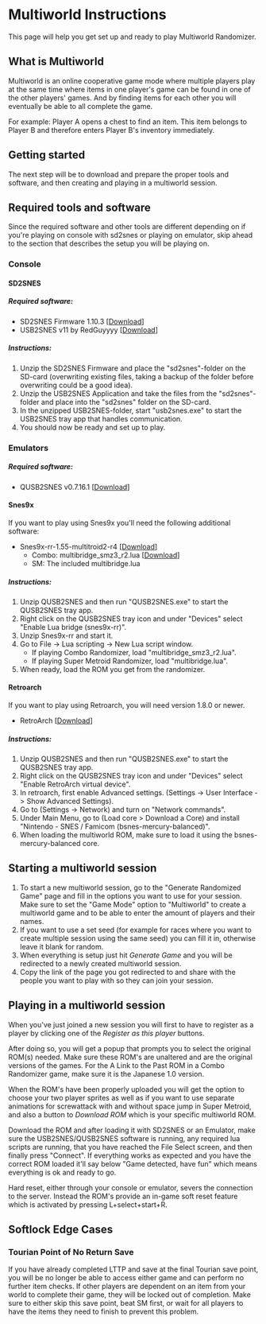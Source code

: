 # Multiworld Instructions

This page will help you get set up and ready to play Multiworld Randomizer.

## What is Multiworld

Multiworld is an online cooperative game mode where multiple players play at
the same time where items in one player's game can be found in one of the other
players' games. And by finding items for each other you will eventually be able
to all complete the game.

For example: Player A opens a chest to find an item. This item belongs to
Player B and therefore enters Player B's inventory immediately.

## Getting started

The next step will be to download and prepare the proper tools and software,
and then creating and playing in a multiworld session.

## Required tools and software

Since the required software and other tools are different depending on if
you're playing on console with sd2snes or playing on emulator, skip ahead to
the section that describes the setup you will be playing on.

### Console

#### SD2SNES

##### Required software:

* SD2SNES Firmware 1.10.3 [[Download](https://sd2snes.de/files/sd2snes_firmware_v1.10.3.zip)]
* USB2SNES v11 by RedGuyyyy [[Download](https://github.com/RedGuyyyy/sd2snes/releases/download/usb2snes_v11/usb2snes_v11.zip)]

##### Instructions:

1. Unzip the SD2SNES Firmware and place the "sd2snes"-folder on the SD-card
   (overwriting existing files, taking a backup of the folder before
   overwriting could be a good idea).
2. Unzip the USB2SNES Application and take the files from the "sd2snes"-folder
   and place into the "sd2snes" folder on the SD-card.
3. In the unzipped USB2SNES-folder, start "usb2snes.exe" to start the USB2SNES
   tray app that handles communication.
4. You should now be ready and set up to play.

### Emulators

##### Required software:

* QUSB2SNES v0.7.16.1 [[Download](https://github.com/Skarsnik/QUsb2snes/releases/download/v0.7.16.1/QUsb2Snes-v0.7.16.1.7z)]

#### Snes9x

If you want to play using Snes9x you'll need the following additional software:

* Snes9x-rr-1.55-multitroid2-r4 [[Download](https://drive.google.com/open?id=1xFw994dDl_yhwj0f0d1_nC9ZmX6wUFiE)]
    * Combo: multibridge_smz3_r2.lua [[Download](/lua/multibridge_smz3_r2.lua)]
    * SM: The included multibridge.lua

##### Instructions:

1. Unzip QUSB2SNES and then run "QUSB2SNES.exe" to start the QUSB2SNES tray app.
2. Right click on the QUSB2SNES tray icon and under "Devices" select "Enable Lua bridge (snes9x-rr)".
3. Unzip Snes9x-rr and start it.
4. Go to File -> Lua scripting -> New Lua script window.
    * If playing Combo Randomizer, load "multibridge_smz3_r2.lua".
    * If playing Super Metroid Randomizer, load "multibridge.lua".
5. When ready, load the ROM you get from the randomizer.

#### Retroarch

If you want to play using Retroarch, you will need version 1.8.0 or newer.

* RetroArch [[Download](https://www.retroarch.com/?page=platforms)]

##### Instructions:

1. Unzip QUSB2SNES and then run "QUSB2SNES.exe" to start the QUSB2SNES tray app.
2. Right click on the QUSB2SNES tray icon and under "Devices" select "Enable RetroArch virtual device".
3. In retroarch, first enable Advanced settings. (Settings -> User Interface -> Show Advanced Settings).
4. Go to (Settings -> Network) and turn on "Network commands".
5. Under Main Menu, go to (Load core > Download a Core) and install
   "Nintendo - SNES / Famicom (bsnes-mercury-balanced)".
6. When loading the multiworld ROM, make sure to load it using the bsnes-mercury-balanced core.

## Starting a multiworld session

1. To start a new multiworld session, go to the "Generate Randomized Game" page
   and fill in the options you want to use for your session. Make sure to set
   the "Game Mode" option to "Multiworld" to create a multiworld game and to be
   able to enter the amount of players and their names.
2. If you want to use a set seed (for example for races where you want to
   create multiple session using the same seed) you can fill it in, otherwise
   leave it blank for random.
3. When everything is setup just hit *Generate Game* and you will be redirected
   to a newly created multiworld session.
4. Copy the link of the page you got redirected to and share with the people
   you want to play with so they can join your session.

## Playing in a multiworld session

When you've just joined a new session you will first to have to register as a
player by clicking one of the *Register as this player* buttons.

After doing so, you will get a popup that prompts you to select the original
ROM(s) needed. Make sure these ROM's are unaltered and are the original
versions of the games. For the A Link to the Past ROM in a Combo Randomizer
game, make sure it is the Japanese 1.0 version.

When the ROM's have been properly uploaded you will get the option to choose
your two player sprites as well as if you want to use separate animations for
screwattack with and without space jump in Super Metroid, and also a button to
*Download ROM* which is your specific multiworld ROM.

Download the ROM and after loading it with SD2SNES or an Emulator, make sure
the USB2SNES/QUSB2SNES software is running, any required lua scripts are
running, that you have reached the File Select screen, and then finally press
"Connect". If everything works as expected and you have the correct ROM loaded
it'll say below "Game detected, have fun" which means everything is ok and
ready to go.

Hard reset, either through your console or emulator, severs the connection to
the server. Instead the ROM's provide an in-game soft reset feature which is
activated by pressing L+select+start+R.

## Softlock Edge Cases

### Tourian Point of No Return Save

If you have already completed LTTP and save at the final Tourian save point, you will be no longer be able to access either game and can perform no further item checks. If other players are dependent on an item from your world to complete their game, they will be locked out of completion. Make sure to either skip this save point, beat SM first, or wait for all players to have the items they need to finish to prevent this problem.
